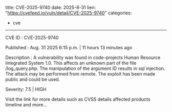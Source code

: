  
title: CVE-2025-9740
date: 2025-8-31
lien: "https://cvefeed.io/vuln/detail/CVE-2025-9740"
categories:
  - cve
---

CVE ID : CVE-2025-9740

Published :  Aug. 31
2025
6:15 p.m. | 11 hours
13 minutes ago

Description : A vulnerability was found in code-projects Human Resource Integrated System 1.0. This affects an unknown part of the file /log_query.php. The manipulation of the argument ID results in sql injection. The attack may be performed from remote. The exploit has been made public and could be used.

Severity: 7.5 | HIGH

Visit the link for more details
such as CVSS details
affected products
timeline
and more...
